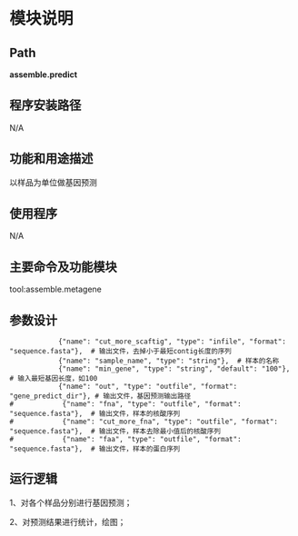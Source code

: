 
模块说明
==========================

Path
-----------

**assemble.predict**

程序安装路径
-----------------------------------
N/A

功能和用途描述
-----------------------------------

以样品为单位做基因预测

使用程序
-----------------------------------

N/A

主要命令及功能模块
-----------------------------------

tool:assemble.metagene

参数设计
-----------------------------------

```
            {"name": "cut_more_scaftig", "type": "infile", "format": "sequence.fasta"},  # 输出文件，去掉小于最短contig长度的序列
            {"name": "sample_name", "type": "string"},  # 样本的名称
            {"name": "min_gene", "type": "string", "default": "100"},  # 输入最短基因长度，如100
            {"name": "out", "type": "outfile", "format": "gene_predict_dir"}, # 输出文件，基因预测输出路径
#            {"name": "fna", "type": "outfile", "format": "sequence.fasta"},  # 输出文件，样本的核酸序列
#            {"name": "cut_more_fna", "type": "outfile", "format": "sequence.fasta"},  # 输出文件，样本去除最小值后的核酸序列
#            {"name": "faa", "type": "outfile", "format": "sequence.fasta"},  # 输出文件，样本的蛋白序列
   ```


运行逻辑
-----------------------------------
1、对各个样品分别进行基因预测；

2、对预测结果进行统计，绘图；

